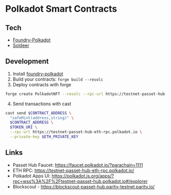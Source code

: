 # Polkadot Smart Contracts

## Tech

- [Foundry-Polkadot](https://github.com/paritytech/foundry-polkadot)
- [Soldeer](https://soldeer.xyz/)

## Development

1. Install [foundry-polkadot](https://github.com/paritytech/foundry-polkadot?tab=readme-ov-file#1-installation-instruction)
2. Build your contracts: `forge build --resolc`
3. Deploy contracts with forge

```sh
forge create PolkadotNFT --resolc --rpc-url https://testnet-passet-hub-eth-rpc.polkadot.io --private-key $ETH_PRIVATE_KEY --broadcast -vvvvv --constructor-args "Collection Name" "SYM" $CONTRACT_URI
```

4. Send transactions with cast

```sh
cast send $CONTRACT_ADDRESS \
  "safeMint(address,string)" \
  $CONTRACT_ADDRESS \
  $TOKEN_URI \
  --rpc-url https://testnet-passet-hub-eth-rpc.polkadot.io \
  --private-key $ETH_PRIVATE_KEY
```

## Links

- Passet Hub Faucet: https://faucet.polkadot.io/?parachain=1111
- ETH RPC: https://testnet-passet-hub-eth-rpc.polkadot.io/
- Polkadot Apps UI: https://polkadot.js.org/apps/?rpc=wss%3A%2F%2Ftestnet-passet-hub.polkadot.io#/explorer
- Blockscout - https://blockscout-passet-hub.parity-testnet.parity.io/
